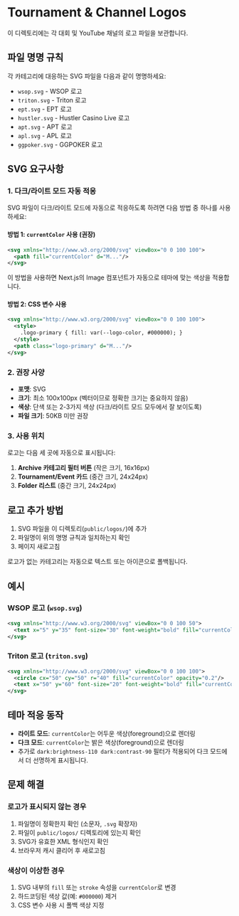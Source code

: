 # Tournament & Channel Logos

이 디렉토리에는 각 대회 및 YouTube 채널의 로고 파일을 보관합니다.

## 파일 명명 규칙

각 카테고리에 대응하는 SVG 파일을 다음과 같이 명명하세요:

- `wsop.svg` - WSOP 로고
- `triton.svg` - Triton 로고
- `ept.svg` - EPT 로고
- `hustler.svg` - Hustler Casino Live 로고
- `apt.svg` - APT 로고
- `apl.svg` - APL 로고
- `ggpoker.svg` - GGPOKER 로고

## SVG 요구사항

### 1. 다크/라이트 모드 자동 적응

SVG 파일이 다크/라이트 모드에 자동으로 적응하도록 하려면 다음 방법 중 하나를 사용하세요:

#### 방법 1: `currentColor` 사용 (권장)
```svg
<svg xmlns="http://www.w3.org/2000/svg" viewBox="0 0 100 100">
  <path fill="currentColor" d="M..."/>
</svg>
```

이 방법을 사용하면 Next.js의 Image 컴포넌트가 자동으로 테마에 맞는 색상을 적용합니다.

#### 방법 2: CSS 변수 사용
```svg
<svg xmlns="http://www.w3.org/2000/svg" viewBox="0 0 100 100">
  <style>
    .logo-primary { fill: var(--logo-color, #000000); }
  </style>
  <path class="logo-primary" d="M..."/>
</svg>
```

### 2. 권장 사양

- **포맷**: SVG
- **크기**: 최소 100x100px (벡터이므로 정확한 크기는 중요하지 않음)
- **색상**: 단색 또는 2-3가지 색상 (다크/라이트 모드 모두에서 잘 보이도록)
- **파일 크기**: 50KB 미만 권장

### 3. 사용 위치

로고는 다음 세 곳에 자동으로 표시됩니다:

1. **Archive 카테고리 필터 버튼** (작은 크기, 16x16px)
2. **Tournament/Event 카드** (중간 크기, 24x24px)
3. **Folder 리스트** (중간 크기, 24x24px)

## 로고 추가 방법

1. SVG 파일을 이 디렉토리(`public/logos/`)에 추가
2. 파일명이 위의 명명 규칙과 일치하는지 확인
3. 페이지 새로고침

로고가 없는 카테고리는 자동으로 텍스트 또는 아이콘으로 폴백됩니다.

## 예시

### WSOP 로고 (`wsop.svg`)
```svg
<svg xmlns="http://www.w3.org/2000/svg" viewBox="0 0 100 50">
  <text x="5" y="35" font-size="30" font-weight="bold" fill="currentColor">WSOP</text>
</svg>
```

### Triton 로고 (`triton.svg`)
```svg
<svg xmlns="http://www.w3.org/2000/svg" viewBox="0 0 100 100">
  <circle cx="50" cy="50" r="40" fill="currentColor" opacity="0.2"/>
  <text x="50" y="60" font-size="20" font-weight="bold" fill="currentColor" text-anchor="middle">TRITON</text>
</svg>
```

## 테마 적응 동작

- **라이트 모드**: `currentColor`는 어두운 색상(foreground)으로 렌더링
- **다크 모드**: `currentColor`는 밝은 색상(foreground)으로 렌더링
- 추가로 `dark:brightness-110 dark:contrast-90` 필터가 적용되어 다크 모드에서 더 선명하게 표시됩니다.

## 문제 해결

### 로고가 표시되지 않는 경우

1. 파일명이 정확한지 확인 (소문자, `.svg` 확장자)
2. 파일이 `public/logos/` 디렉토리에 있는지 확인
3. SVG가 유효한 XML 형식인지 확인
4. 브라우저 캐시 클리어 후 새로고침

### 색상이 이상한 경우

1. SVG 내부의 `fill` 또는 `stroke` 속성을 `currentColor`로 변경
2. 하드코딩된 색상 값(예: `#000000`) 제거
3. CSS 변수 사용 시 폴백 색상 지정
